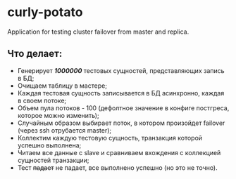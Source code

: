 # curly-potato
Application for testing cluster failover from master and replica.

## Что делает:
  + Генерирует ___1000000___ тестовых сущностей, представляющих запись в БД;
  + Очищаем таблицу в мастере;
  + Каждая тестовая сущность записывается в БД асинхронно, каждая в своем потоке;
  + Объем пула потоков - 100 (дефолтное значение в конфиге постгреса, которое можно изменить);
  + Случайным образом выбирает поток, в котором произойдет failover (через ssh отрубается master);
  + Коллектим каждую тестовую сущность, транзакция которой успешно выполнена;
  + Читаем все данные с slave и сравниваем вхождения с коллекцией сущностей транзакции;
  + Тест ~~падает~~ не падает, все выполнено успешно (но это не точно).
